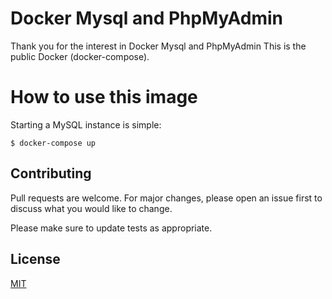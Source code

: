 # Docker Mysql and PhpMyAdmin

Thank you for the interest in Docker Mysql and PhpMyAdmin
This is the public Docker (docker-compose).

# How to use this image

Starting a MySQL instance is simple:

```console
$ docker-compose up
```

## Contributing
Pull requests are welcome. For major changes, please open an issue first to discuss what you would like to change.

Please make sure to update tests as appropriate.

## License
[MIT](https://choosealicense.com/licenses/mit/)